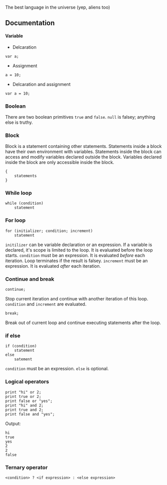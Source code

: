 The best language in the universe (yep, aliens too)

## Documentation
#### Variable
- Delcaration
```
var a;
```
- Assignment
```
a = 10;
```
- Delcaration and assignment
```
var a = 10;
```
### Boolean
There are two boolean primitives `true` and `false`. `null` is falsey; anything else is truthy.
### Block
Block is a statement containing other statements. Statements inside a block have their own environment with variables. Statements inside the block can access and modify variables declared outside the block. Variables declared inside the block are only accessible inside the block.
```
{
    statements
}
```
### While loop
```
while (condition)
    statement
```

### For loop
```
for (initializer; condition; increment)
    statement
```
`initilizer` can be variable declaration or an expression. If a variable is declared, it's scope is limited to the loop. It is evaluated before the loop starts. `condition` must be an expression. It is evaluated *before* each iteration. Loop terminates if the result is falsey. `increment` must be an expression. It is evaluated *after* each iteration.
### Continue and break
```
continue;
```
Stop current iteration and continue with another iteration of this loop. `condition` and `increment` are evaluated.
```
break;
```
Break out of current loop and continue executing statements after the loop.
### if else
```
if (condition)
    statement
else
    satement
```
`condition` must be an expression. `else` is optional.
### Logical operators
```
print "hi" or 2;
print true or 2;
print false or "yes";
print "hi" and 2;
print true and 2;
print false and "yes";
```
Output:
```
hi
true
yes
2
2
false
```
### Ternary operator
```
<condition> ? <if expression> : <else expression>
```
